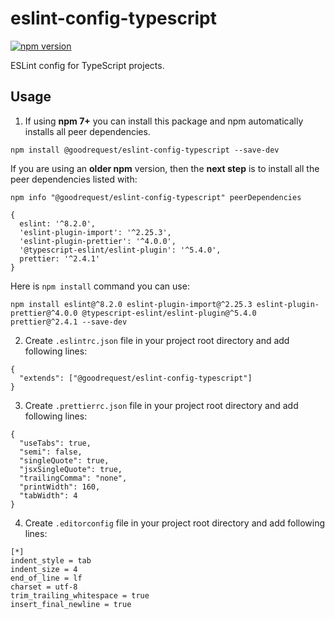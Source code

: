 # eslint-config-typescript
[![npm version](https://badge.fury.io/js/@goodrequest%2Feslint-config-typescript.svg)](https://badge.fury.io/js/@goodrequest%2Feslint-config-typescript)

ESLint config for TypeScript projects.

## Usage
1. If using **npm 7+** you can install this package and npm automatically installs all peer dependencies.
```
npm install @goodrequest/eslint-config-typescript --save-dev
```

If you are using an **older npm** version, then the **next step** is to install all the peer dependencies listed with:
```
npm info "@goodrequest/eslint-config-typescript" peerDependencies

{
  eslint: '^8.2.0',
  'eslint-plugin-import': '^2.25.3',
  'eslint-plugin-prettier': '^4.0.0',
  '@typescript-eslint/eslint-plugin': '^5.4.0',
  prettier: '^2.4.1'
}
```
Here is `npm install` command you can use:
```
npm install eslint@^8.2.0 eslint-plugin-import@^2.25.3 eslint-plugin-prettier@^4.0.0 @typescript-eslint/eslint-plugin@^5.4.0 prettier@^2.4.1 --save-dev
```

2. Create `.eslintrc.json` file in your project root directory and add following lines:
```
{
  "extends": ["@goodrequest/eslint-config-typescript"]
}
```

3. Create `.prettierrc.json` file in your project root directory and add following lines:
```
{
  "useTabs": true,
  "semi": false,
  "singleQuote": true,
  "jsxSingleQuote": true,
  "trailingComma": "none",
  "printWidth": 160,
  "tabWidth": 4
}
```

4. Create `.editorconfig` file in your project root directory and add following lines:
```
[*]
indent_style = tab
indent_size = 4
end_of_line = lf
charset = utf-8
trim_trailing_whitespace = true
insert_final_newline = true
```
